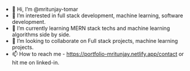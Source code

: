 - 👋 Hi, I’m @mritunjay-tomar
- 👀 I’m interested in full stack development, machine learning, software development.
- 🌱 I’m currently learning MERN stack techs and machine learning algorithms side by side.
- 💞️ I’m looking to collaborate on Full stack projects, machine learning projects.
- 📫 How to reach me - https://portfolio-mritunjay.netlify.app/contact or hit me on linked-in.

<!---
mritunjay-tomar/mritunjay-tomar is a ✨ special ✨ repository because its `README.md` (this file) appears on your GitHub profile.
You can click the Preview link to take a look at your changes.
--->
